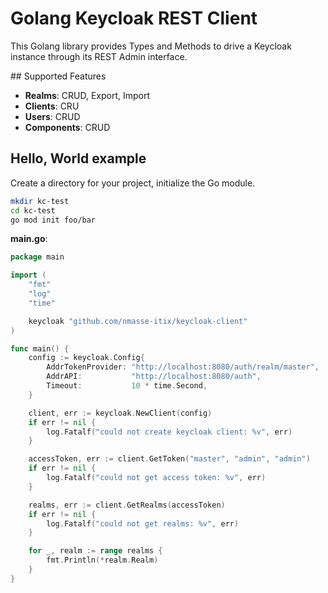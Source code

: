 # Golang Keycloak REST Client

This Golang library provides Types and Methods to drive a Keycloak instance through its REST Admin interface.

## Supported Features

* **Realms**: CRUD, Export, Import
* **Clients**: CRU
* **Users**: CRUD
* **Components**: CRUD

## Hello, World example

Create a directory for your project, initialize the Go module.

```sh
mkdir kc-test
cd kc-test
go mod init foo/bar
```

**main.go**:

```go
package main

import (
	"fmt"
	"log"
	"time"

	keycloak "github.com/nmasse-itix/keycloak-client"
)

func main() {
	config := keycloak.Config{
		AddrTokenProvider: "http://localhost:8080/auth/realm/master",
		AddrAPI:           "http://localhost:8080/auth",
		Timeout:           10 * time.Second,
	}

	client, err := keycloak.NewClient(config)
	if err != nil {
		log.Fatalf("could not create keycloak client: %v", err)
	}

	accessToken, err := client.GetToken("master", "admin", "admin")
	if err != nil {
		log.Fatalf("could not get access token: %v", err)
	}

	realms, err := client.GetRealms(accessToken)
	if err != nil {
		log.Fatalf("could not get realms: %v", err)
	}

	for _, realm := range realms {
		fmt.Println(*realm.Realm)
	}
}
```
